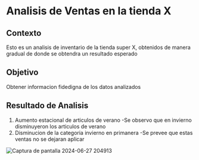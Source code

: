 # Analisis de Ventas en la tienda X

## Contexto
Esto es un analisis de inventario de la tienda super X, obtenidos de manera gradual de donde se obtendra
un resultado esperado

## Objetivo
Obtener informacion fidedigna de los datos analizados

## Resultado de Analisis
1. Aumento estacional de articulos de verano
   -Se observo que en invierno disminuyeron los articulos de verano
2. Disminucion de la categoria invierno en primanera
   -Se prevee que estas ventas no se dejaran aplicar

![Captura de pantalla 2024-06-27 204913](https://github.com/Marae75/MicrosoftExcel/assets/174209257/ee4ded0c-0bd6-4fd2-b41b-ad6e8df1906d)
